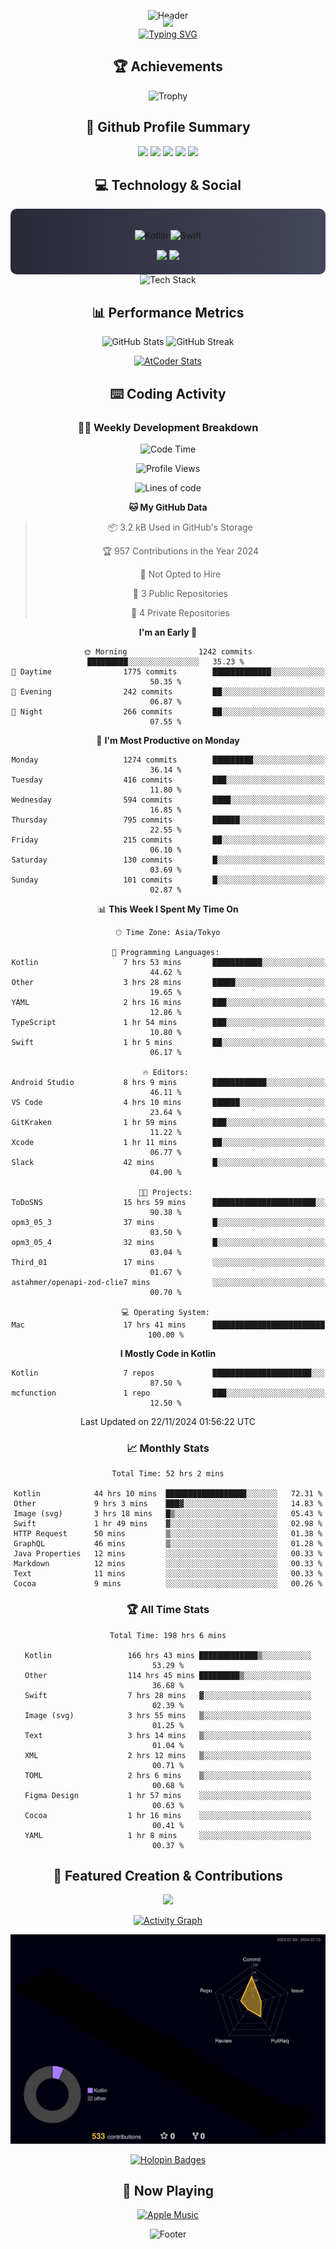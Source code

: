 <div align="center">
  
![Header](https://capsule-render.vercel.app/api?type=waving&color=gradient&customColorList=12&height=300&section=header&text=Welcome%20to%20Batapii's%20Universe&fontSize=50&animation=fadeIn&fontAlignY=40&desc=Android%20Developer%20|%20Kotlin%20LOVE%20)

<div style="margin-top: -20px;">
  <img src="https://readme-typing-svg.herokuapp.com/?lines=Crafting+Android+Experiences;Building+Tomorrow's+Apps+Today;Always+Learning,+Always+Growing&font=Fira%20Code&center=true&width=440&height=45&color=f75c7e&vCenter=true&size=22&pause=1000">
</div>

<a href="https://git.io/typing-svg">
  <img src="https://readme-typing-svg.demolab.com?font=Fira+Code&weight=600&size=28&duration=4000&pause=1000&center=true&vCenter=true&width=800&lines=Hey+there!+I'm+Batapii+%F0%9F%91%8B;Android+Developer+from+Japan+%F0%9F%87%AF%F0%9F%87%B5" alt="Typing SVG" />
</a>

## 🏆 Achievements

![Trophy](https://github-profile-trophy.vercel.app/?username=batapii&theme=onestar&no-frame=true&no-bg=true&column=8&rank=SSS,SS,S,AAA,AA,A,B,C&margin-w=10&margin-h=10)

## 🎯 Github Profile Summary

<div align="center">
  <img src="http://github-profile-summary-cards.vercel.app/api/cards/profile-details?username=batapii&theme=radical" />
  <img src="http://github-profile-summary-cards.vercel.app/api/cards/repos-per-language?username=batapii&theme=radical" />
  <img src="http://github-profile-summary-cards.vercel.app/api/cards/most-commit-language?username=batapii&theme=radical" />
  <img src="http://github-profile-summary-cards.vercel.app/api/cards/stats?username=batapii&theme=radical" />
  <img src="http://github-profile-summary-cards.vercel.app/api/cards/productive-time?username=batapii&theme=radical" />
</div>

## 💻 Technology & Social

<div align="center" style="background: linear-gradient(to right, #282A36, #44475A); padding: 20px; border-radius: 10px;">

![Kotlin](https://img.shields.io/badge/Kotlin-98.3%25-0095D5?style=for-the-badge&logo=kotlin&logoColor=white&labelColor=282A36)
![Swift](https://img.shields.io/badge/Swift-1.7%25-FA7343?style=for-the-badge&logo=swift&logoColor=white&labelColor=282A36)

<div style="margin-top: 15px">
<a href="https://github.com/batapii"><img src="https://img.shields.io/github/followers/batapii?style=for-the-badge&logo=github&label=Follow&color=ff6e96&labelColor=282A36"/></a>
<a href="https://twitter.com/batapii3939"><img src="https://img.shields.io/twitter/follow/batapii?style=for-the-badge&logo=twitter&color=1DA1F2&labelColor=282A36&label=Follow"/></a>
</div>

</div>

<div align="center">
<img src="https://github-readme-tech-stack.vercel.app/api/cards?title=Tech+Stack&align=center&titleAlign=center&fontSize=20&lineHeight=10&lineCount=4&theme=github_dark&width=800&bg=%230D1117&badge=%23161B22&border=%2321262D&titleColor=%2358A6FF&line1=kotlin%2Ckotlin%2C0095D5%3Bandroid%2Candroid%2C00ff00%3Bjetpackcompose%2Cjetpack%2C4285F4%3B&line2=swift%2Cswift%2CFA7343%3Bfirebase%2Cfirebase%2CFFCA28%3Bgithub%2Cgithub%2C181717%3B&line3=typescript%2Ctypescript%2C3178C6%3Bgraphql%2Cgraphql%2CE10098%3Bsupabase%2Csupabase%2C3FCF8E%3B&line4=gradle%2Cgradle%2C02303A%3Bgitkraken%2Cgitkraken%2C179287%3Bpostman%2Cpostman%2CFF6C37%3B" alt="Tech Stack" />
</div>

## 📊 Performance Metrics

<div align="center">

![GitHub Stats](https://github-readme-stats.vercel.app/api?username=batapii&show_icons=true&theme=radical&hide_border=true&bg_color=0D1117)
![GitHub Streak](https://github-readme-streak-stats.herokuapp.com/?user=batapii&theme=radical&hide_border=true&background=0D1117)

[![AtCoder Stats](https://atcoder-readme-stats.vercel.app/stats/batapii3939?theme=dark&show_history=5&width=495)](https://github.com/iwbc-mzk/atcoder-readme-stats)

</div>

## ⌨️ Coding Activity

### 👨‍💻 Weekly Development Breakdown
<!--START_SECTION:waka-->
![Code Time](http://img.shields.io/badge/Code%20Time-317%20hrs%2026%20mins-blue)

![Profile Views](http://img.shields.io/badge/Profile%20Views-1-blue)

![Lines of code](https://img.shields.io/badge/From%20Hello%20World%20I%27ve%20Written-296.8%20thousand%20lines%20of%20code-blue)

**🐱 My GitHub Data** 

> 📦 3.2 kB Used in GitHub's Storage 
 > 
> 🏆 957 Contributions in the Year 2024
 > 
> 🚫 Not Opted to Hire
 > 
> 📜 3 Public Repositories 
 > 
> 🔑 4 Private Repositories 
 > 
**I'm an Early 🐤** 

```text
🌞 Morning                1242 commits        █████████░░░░░░░░░░░░░░░░   35.23 % 
🌆 Daytime                1775 commits        █████████████░░░░░░░░░░░░   50.35 % 
🌃 Evening                242 commits         ██░░░░░░░░░░░░░░░░░░░░░░░   06.87 % 
🌙 Night                  266 commits         ██░░░░░░░░░░░░░░░░░░░░░░░   07.55 % 
```
📅 **I'm Most Productive on Monday** 

```text
Monday                   1274 commits        █████████░░░░░░░░░░░░░░░░   36.14 % 
Tuesday                  416 commits         ███░░░░░░░░░░░░░░░░░░░░░░   11.80 % 
Wednesday                594 commits         ████░░░░░░░░░░░░░░░░░░░░░   16.85 % 
Thursday                 795 commits         ██████░░░░░░░░░░░░░░░░░░░   22.55 % 
Friday                   215 commits         ██░░░░░░░░░░░░░░░░░░░░░░░   06.10 % 
Saturday                 130 commits         █░░░░░░░░░░░░░░░░░░░░░░░░   03.69 % 
Sunday                   101 commits         █░░░░░░░░░░░░░░░░░░░░░░░░   02.87 % 
```


📊 **This Week I Spent My Time On** 

```text
🕑︎ Time Zone: Asia/Tokyo

💬 Programming Languages: 
Kotlin                   7 hrs 53 mins       ███████████░░░░░░░░░░░░░░   44.62 % 
Other                    3 hrs 28 mins       █████░░░░░░░░░░░░░░░░░░░░   19.65 % 
YAML                     2 hrs 16 mins       ███░░░░░░░░░░░░░░░░░░░░░░   12.86 % 
TypeScript               1 hr 54 mins        ███░░░░░░░░░░░░░░░░░░░░░░   10.80 % 
Swift                    1 hr 5 mins         ██░░░░░░░░░░░░░░░░░░░░░░░   06.17 % 

🔥 Editors: 
Android Studio           8 hrs 9 mins        ████████████░░░░░░░░░░░░░   46.11 % 
VS Code                  4 hrs 10 mins       ██████░░░░░░░░░░░░░░░░░░░   23.64 % 
GitKraken                1 hr 59 mins        ███░░░░░░░░░░░░░░░░░░░░░░   11.22 % 
Xcode                    1 hr 11 mins        ██░░░░░░░░░░░░░░░░░░░░░░░   06.77 % 
Slack                    42 mins             █░░░░░░░░░░░░░░░░░░░░░░░░   04.00 % 

🐱‍💻 Projects: 
ToDoSNS                  15 hrs 59 mins      ███████████████████████░░   90.38 % 
opm3_05_3                37 mins             █░░░░░░░░░░░░░░░░░░░░░░░░   03.50 % 
opm3_05_4                32 mins             █░░░░░░░░░░░░░░░░░░░░░░░░   03.04 % 
Third_01                 17 mins             ░░░░░░░░░░░░░░░░░░░░░░░░░   01.67 % 
astahmer/openapi-zod-clie7 mins              ░░░░░░░░░░░░░░░░░░░░░░░░░   00.70 % 

💻 Operating System: 
Mac                      17 hrs 41 mins      █████████████████████████   100.00 % 
```

**I Mostly Code in Kotlin** 

```text
Kotlin                   7 repos             ██████████████████████░░░   87.50 % 
mcfunction               1 repo              ███░░░░░░░░░░░░░░░░░░░░░░   12.50 % 
```




 Last Updated on 22/11/2024 01:56:22 UTC
<!--END_SECTION:waka-->

### 📈 Monthly Stats
<!--START_SECTION:wakamonth-->

```text
Total Time: 52 hrs 2 mins

Kotlin            44 hrs 10 mins  ██████████████████░░░░░░░   72.31 %
Other             9 hrs 3 mins    ███▓░░░░░░░░░░░░░░░░░░░░░   14.83 %
Image (svg)       3 hrs 18 mins   █▒░░░░░░░░░░░░░░░░░░░░░░░   05.43 %
Swift             1 hr 49 mins    ▓░░░░░░░░░░░░░░░░░░░░░░░░   02.98 %
HTTP Request      50 mins         ▒░░░░░░░░░░░░░░░░░░░░░░░░   01.38 %
GraphQL           46 mins         ▒░░░░░░░░░░░░░░░░░░░░░░░░   01.28 %
Java Properties   12 mins         ░░░░░░░░░░░░░░░░░░░░░░░░░   00.33 %
Markdown          12 mins         ░░░░░░░░░░░░░░░░░░░░░░░░░   00.33 %
Text              11 mins         ░░░░░░░░░░░░░░░░░░░░░░░░░   00.33 %
Cocoa             9 mins          ░░░░░░░░░░░░░░░░░░░░░░░░░   00.26 %
```

<!--END_SECTION:wakamonth-->

### 🏆 All Time Stats
<!--START_SECTION:wakaalltime-->

```text
Total Time: 198 hrs 6 mins

Kotlin                 166 hrs 43 mins █████████████▒░░░░░░░░░░░   53.29 %
Other                  114 hrs 45 mins █████████▒░░░░░░░░░░░░░░░   36.68 %
Swift                  7 hrs 28 mins   ▓░░░░░░░░░░░░░░░░░░░░░░░░   02.39 %
Image (svg)            3 hrs 55 mins   ▒░░░░░░░░░░░░░░░░░░░░░░░░   01.25 %
Text                   3 hrs 14 mins   ▒░░░░░░░░░░░░░░░░░░░░░░░░   01.04 %
XML                    2 hrs 12 mins   ▒░░░░░░░░░░░░░░░░░░░░░░░░   00.71 %
TOML                   2 hrs 6 mins    ▒░░░░░░░░░░░░░░░░░░░░░░░░   00.68 %
Figma Design           1 hr 57 mins    ░░░░░░░░░░░░░░░░░░░░░░░░░   00.63 %
Cocoa                  1 hr 16 mins    ░░░░░░░░░░░░░░░░░░░░░░░░░   00.41 %
YAML                   1 hr 8 mins     ░░░░░░░░░░░░░░░░░░░░░░░░░   00.37 %
```

<!--END_SECTION:wakaalltime-->

## 🌟 Featured Creation & Contributions

<div align="center">
  <a href="https://github.com/batapii/ToDoSNS">
    <img src="https://github-readme-stats.vercel.app/api/pin/?username=batapii&repo=ToDoSNS&theme=radical&hide_border=true&bg_color=0D1117" />
  </a>

[![Activity Graph](https://github-readme-activity-graph.vercel.app/graph?username=batapii&custom_title=Contribution%20Graph&hide_border=true&theme=radical&bg_color=0D1117)](https://github.com/ashutosh00710/github-readme-activity-graph)

![3D Contrib](./profile-3d-contrib/profile-night-rainbow.svg)

[![Holopin Badges](https://holopin.me/batapii)](https://holopin.io/@batapii)

</div>

## 🎵 Now Playing

<div align="center">
  
[![Apple Music](https://music-profile.rayriffy.com/theme/dark.svg?uid=001005.6598667d2ffd4a10a4f429edd0ba24c4.1156)](https://github.com/rayriffy/apple-music-github-profile)

</div>

![Footer](https://capsule-render.vercel.app/api?type=waving&color=gradient&customColorList=12&height=100&section=footer)

</div>
